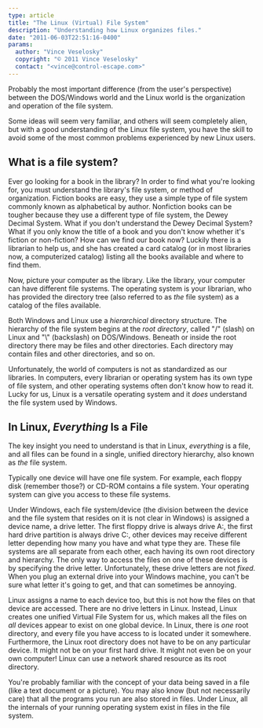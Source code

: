 ```yaml
---
type: article
title: "The Linux (Virtual) File System"
description: "Understanding how Linux organizes files."
date: "2011-06-03T22:51:16-0400"
params:
  author: "Vince Veselosky"
  copyright: "© 2011 Vince Veselosky"
  contact: "<vince@control-escape.com>"
---
```


Probably the most important difference (from the user\'s perspective) between the
DOS/Windows world and the Linux world is the organization and operation of the file
system.

Some ideas will seem very familiar, and others will seem completely alien, but with a
good understanding of the Linux file system, you have the skill to avoid some of the
most common problems experienced by new Linux users.

## What is a file system?

Ever go looking for a book in the library? In order to find what you\'re looking for,
you must understand the library\'s file system, or method of organization. Fiction books
are easy, they use a simple type of file system commonly known as alphabetical by
author. Nonfiction books can be tougher because they use a different type of file
system, the Dewey Decimal System. What if you don\'t understand the Dewey Decimal
System? What if you only know the title of a book and you don\'t know whether it\'s
fiction or non-fiction? How can we find our book now? Luckily there is a librarian to
help us, and she has created a card catalog (or in most libraries now, a computerized
catalog) listing all the books available and where to find them.

Now, picture your computer as the library. Like the library, your computer can have
different file systems. The operating system is your librarian, who has provided the
directory tree (also referred to as _the_ file system) as a catalog of the files
available.

Both Windows and Linux use a _hierarchical_ directory structure. The hierarchy of the
file system begins at the _root directory_, called \"/\" (slash) on Linux and \"\\\"
(backslash) on DOS/Windows. Beneath or inside the root directory there may be files and
other directories. Each directory may contain files and other directories, and so on.

Unfortunately, the world of computers is not as standardized as our libraries. In
computers, every librarian or operating system has its own type of file system, and
other operating systems often don\'t know how to read it. Lucky for us, Linux is a
versatile operating system and it _does_ understand the file system used by Windows.

## In Linux, _Everything_ Is a File

The key insight you need to understand is that in Linux, _everything_ is a file, and all
files can be found in a single, unified directory hierarchy, also known as _the_ file
system.

Typically one device will have one file system. For example, each floppy disk (remember
those?) or CD-ROM contains a file system. Your operating system can give you access to
these file systems.

Under Windows, each file system/device (the division between the device and the file
system that resides on it is not clear in Windows) is assigned a device name, a drive
letter. The first floppy drive is always drive A:, the first hard drive partition is
always drive C:, other devices may receive different letter depending how many you have
and what type they are. These file systems are all separate from each other, each having
its own root directory and hierarchy. The only way to access the files on one of these
devices is by specifying the drive letter. Unfortunately, these drive letters are not
_fixed_. When you plug an external drive into your Windows machine, you can\'t be sure
what letter it\'s going to get, and that can sometimes be annoying.

Linux assigns a name to each device too, but this is not how the files on that device
are accessed. There are no drive letters in Linux. Instead, Linux creates one unified
Virtual File System for us, which makes all the files on _all_ devices appear to exist
on one global device. In Linux, there is _one_ root directory, and every file you have
access to is located under it somewhere. Furthermore, the Linux root directory does not
have to be on any particular device. It might not be on your first hard drive. It might
not even be on your own computer! Linux can use a network shared resource as its root
directory.

You\'re probably familiar with the concept of your data being saved in a file (like a
text document or a picture). You may also know (but not necessarily care) that all the
programs you run are also stored in files. Under Linux, all the internals of your
running operating system exist in files in the file system.
